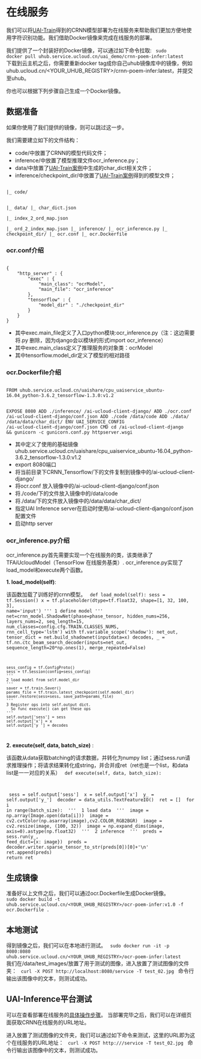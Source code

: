 

# 在线服务
我们可以将[UAI-Train](uai-train/cases/crnn-chinese/train)得到的CRNN模型部署为在线服务来帮助我们更加方便地使用字符识别功能。我们借助Docker镜像来完成在线服务的部署。

我们提供了一个封装好的Docker镜像，可以通过如下命令拉取:
<code>
sudo docker pull uhub.service.ucloud.cn/uai_demo/crnn-poem-infer:latest
</code>
下载到云主机之后，你需要重新docker tag成你自己uhub镜像库中的镜像，例如uhub.ucloud.cn/<YOUR\_UHUB\_REGISTRY>/crnn-poem-infer:latest，并提交至uhub。

你也可以根据下列步骤自己生成一个Docker镜像。
## 数据准备
如果你使用了我们提供的镜像，则可以跳过这一步。

我们需要建立如下的文件结构：
  * code/中放置了CRNN的模型代码文件；
  * inference/中放置了模型推理文件ocr\_inference.py；
  * data/中放置了[UAI-Train案例](uai-train/cases/crnn-chinese/data)中生成的char_dict相关文件；
  * inference/checkpoint\_dir/中放置了[UAI-Train案例](uai-train/cases/crnn/train)得到的模型文件；

<code>
|_ code/

|_ data/
  |_ char_dict.json  
  |_ index_2_ord_map.json  
  |_ ord_2_index_map.json
|_ inference/
   |_ ocr_inference.py 
   |_ checkpoint_dir/
|_ ocr.conf
|_ ocr.Dockerfile
</code>

### ocr.conf介绍
<code>
{                                                                                                              
	"http_server" : {                                                                                              
		"exec" : {                                                                                           
			"main_class": "ocrModel",                                                                              
			"main_file": "ocr_inference"                                                                           
		},                                                                                                  
		"tensorflow" : {                                                                                       
			"model_dir" : "./checkpoint_dir"                                                                       
		}                                                                                                 
	}                                                                                                        
} 
</code>

  * 其中exec.main\_file定义了入口python模块:ocr\_inference.py（注：这边需要将.py 删除，因为django会以模块的形式import ocr\_inference）
  * 其中exec.main\_class定义了推理服务的对象类：ocrModel 
  * 其中tensorflow.model\_dir定义了模型的相对路径 

### ocr.Dockerfile介绍

<code>
FROM uhub.service.ucloud.cn/uaishare/cpu_uaiservice_ubuntu-16.04_python-3.6.2_tensorflow-1.3.0:v1.2

EXPOSE 8080
ADD ./inference/ /ai-ucloud-client-django/
ADD ./ocr.conf  /ai-ucloud-client-django/conf.json
ADD ./code /data/code
ADD ./data/  /data/data/char_dict/
ENV UAI_SERVICE_CONFIG /ai-ucloud-client-django/conf.json
CMD cd /ai-ucloud-client-django && gunicorn -c gunicorn.conf.py httpserver.wsgi
</code>

  * 其中定义了使用的基础镜像uhub.service.ucloud.cn/uaishare/cpu\_uaiservice\_ubuntu-16.04\_python-3.6.2\_tensorflow-1.3.0:v1.2
  * export 8080端口
  * 将当前目录下CRNN\_Tensorflow/下的文件复制到镜像中的/ai-ucloud-client-django/
  * 将ocr.conf 放入镜像中的/ai-ucloud-client-django/conf.json
  * 将./code/下的文件放入镜像中的/data/code
  * 将./data/下的文件放入镜像中的/data/data/char\_dict/
  * 指定UAI Inference server在启动时使用/ai-ucloud-client-django/conf.json 配置文件
  * 启动http server

### ocr_inference.py介绍
ocr\_inference.py首先需要实现一个在线服务的类，该类继承了TFAiUcloudModel（TensorFlow 在线服务基类）. ocr\_inference.py实现了load\_model和execute两个函数。

**1. load\_model(self)**:

该函数加载了训练好的crnn模型。
<code>
def load_model(self):
    sess = tf.Session()
    x = tf.placeholder(dtype=tf.float32, shape=[1, 32, 100, 3], name='input')
    '''
    1 define model
    '''
    net=crnn_model.ShadowNet(phase=phase_tensor, hidden_nums=256, layers_nums=2, seq_length=15, num_classes=config.cfg.TRAIN.CLASSES_NUMS, rnn_cell_type='lstm')
    with tf.variable_scope('shadow'):
       net_out, tensor_dict = net.build_shadownet(inputdata=x)
    decodes, _ = tf.nn.ctc_beam_search_decoder(inputs=net_out, sequence_length=20*np.ones(1), merge_repeated=False)

    sess_config = tf.ConfigProto()
    sess = tf.Session(config=sess_config)
    '''
    2 load model from self.model_dir
    '''
    saver = tf.train.Saver()
    params_file = tf.train.latest_checkpoint(self.model_dir)
    saver.restore(sess=sess, save_path=params_file)
    '''
    3 Register ops into self.output dict.
      So func execute() can get these ops
    '''
    self.output['sess'] = sess
    self.output['x'] = x
    self.output['y_'] = decodes
</code>

**2. execute(self, data, batch\_size)** :

该函数从data获取batching的请求数据，并转化为numpy list；通过sess.run请求推理操作；将请求结果转化成string，并合并成ret（ret也是一个list，和data list是一一对应的关系）
<code>
    def execute(self, data, batch_size):

​        sess = self.output['sess']
​        x = self.output['x']
​        y_ = self.output['y_']
​        decoder = data_utils.TextFeatureIO()
​        ret = []
​        for i in range(batch_size):
​            '''
​            1 load data 
​            '''
​            image = np.array(Image.open(data[i]))
​            image = cv2.cvtColor(np.asarray(image),cv2.COLOR_RGB2BGR)
​            image = cv2.resize(image, (100, 32))
​            image = np.expand_dims(image, axis=0).astype(np.float32)
​            '''
​            2 inference
​            '''
​            preds = sess.run(y_, feed_dict={x: image})
​            preds = decoder.writer.sparse_tensor_to_str(preds[0])[0]+'\n'
​            ret.append(preds)
​        return ret
</code>

## 生成镜像
准备好以上文件之后，我们可以通过ocr.Dockerfile生成Docker镜像。
<code>
sudo docker build -t uhub.service.ucloud.cn/<YOUR_UHUB_REGISTRY>/ocr-poem-infer:v1.0 -f ocr.Dockerfile .
</code>

## 本地测试
得到镜像之后，我们可以在本地进行测试。
<code>
sudo docker run -it -p 8080:8080 uhub.service.ucloud.cn/<YOUR_UHUB_REGISTRY>/ocr-poem-infer:latest
</code>
我们在/data/test\_images/放置了用于测试的图像，进入放置了测试图像的文件夹：
<code>
curl -X POST http://localhost:8080/service -T test_02.jpg
</code>
命令行输出该图像中的文本，则测试成功。
## UAI-Inference平台测试
可以在查看部署在线服务的[具体操作步骤](uai-inference/tutorial/tf-mnist/gpu-inference)。
当部署完毕之后，我们可以在详细页面获取CRNN在线服务的URL地址。

进入放置了测试图像的文件夹，我们可以通过如下命令来测试，这里的URL即为这个在线服务的URL地址：
<code>
curl -X POST http://<URL>/service -T test_02.jpg
</code>
命令行输出该图像中的文本，则测试成功。

